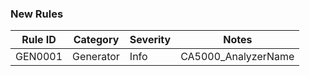 ### New Rules

Rule ID | Category | Severity | Notes
--------|----------|----------|--------------------
GEN0001  | Generator |  Info | CA5000_AnalyzerName